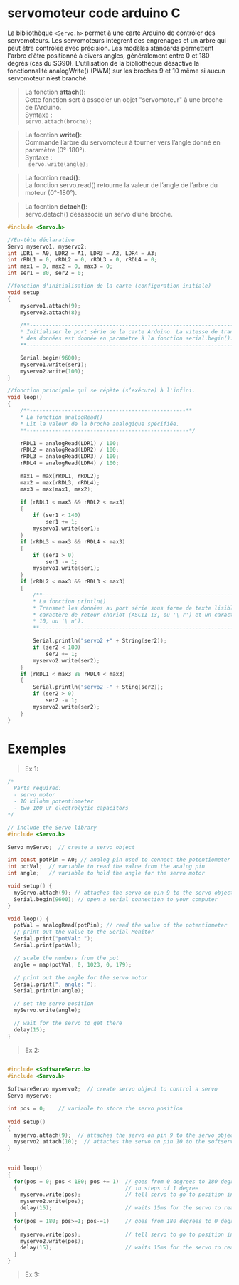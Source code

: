 # servomoteur code arduino C



                                                                                        
  La bibliothèque `<Servo.h>` permet à une carte Arduino de contrôler des servomoteurs. Les servomoteurs intègrent des engrenages et un arbre qui peut être contrôlée avec précision. Les modèles standards permettent l'arbre d’être positionné à divers angles, 
  généralement entre 0 et 180 degrés (cas du SG90). L'utilisation de la bibliothèque désactive la fonctionnalité analogWrite() (PWM) sur les broches 9 et 10 même si aucun servomoteur n’est branché.                                                       
                                                                                         
  > La fonction **attach()**:                                                               
  Cette fonction sert à associer un objet "servomoteur" à une broche de l’Arduino.       
  Syntaxe :   
   `servo.attach(broche); `                                                 
                                                                                         
  > La focntion **write()**:                                                                
  Commande l’arbre du servomoteur à tourner vers l’angle donné en paramètre (0°-180°).   
  Syntaxe :   
  ` servo.write(angle);`                                                       
                                                                                         
  > La focntion **read()**:                                                                 
  La fonction servo.read() retourne la valeur de l’angle de l’arbre du moteur (0°-180°). 
                                                                                         
  > La focntion **detach()**:                                                               
  servo.detach() désassocie un servo d’une broche.                                       
                                                                                        

```c
#include <Servo.h>

//En-tête déclarative
Servo myservo1, myservo2;
int LDR1 = A0, LDR2 = A1, LDR3 = A2, LDR4 = A3;
int rRDL1 = 0, rRDL2 = 0, rRDL3 = 0, rRDL4 = 0;
int max1 = 0, max2 = 0, max3 = 0;
int ser1 = 80, ser2 = 0;

//fonction d'initialisation de la carte (configuration initiale)
void setup
{
    myservo1.attach(9);
    myservo2.attach(8);

    /**--------------------------------------------------------------------------**
    * Initialiser le port série de la carte Arduino. La vitesse de transmission
    * des données est donnée en paramètre à la fonction serial.begin().
    **---------------------------------------------------------------------------*/

    Serial.begin(9600);
    myservo1.write(ser1);
    myservo2.write(100);
}

//fonction principale qui se répète (s’exécute) à l'infini.
void loop()
{
    /**-------------------------------------------------**
    * La fonction analogRead()
    * Lit la valeur de la broche analogique spécifiée.
    **---------------------------------------------------*/

    rRDL1 = analogRead(LDR1) / 100;
    rRDL2 = analogRead(LDR2) / 100;
    rRDL3 = analogRead(LDR3) / 100;
    rRDL4 = analogRead(LDR4) / 100;

    max1 = max(rRDL1, rRDL2);
    max2 = max(rRDL3, rRDL4);
    max3 = max(max1, max2);

    if (rRDL1 < max3 && rRDL2 < max3)
    {
        if (ser1 < 140)
            ser1 += 1;
        myservo1.write(ser1);
    }
    if (rRDL3 < max3 && rRDL4 < max3)
    {
        if (ser1 > 0)
            ser1 -= 1;
        myservo1.write(ser1);
    }
    if (rRDL2 < max3 && rRDL3 < max3)
    {   
        /**---------------------------------------------------------------------------------------------**
        * La fonction println()
        * Transmet les données au port série sous forme de texte lisible ASCII suivie d'un
        * caractère de retour chariot (ASCII 13, ou '\ r') et un caractère de nouvelle ligne (ASCII
        * 10, ou '\ n').
        **----------------------------------------------------------------------------------------------*/

        Serial.println("servo2 +" + String(ser2));
        if (ser2 < 180)
            ser2 += 1;
        myservo2.write(ser2);
    }
    if (rRDL1 < max3 88 rRDL4 < max3)
    {
        Serial.println("servo2 -" + Sting(ser2));
        if (ser2 > 0)
            ser2 -= 1;
        myservo2.write(ser2);
    }
}
```

# Exemples

> Ex 1:

```c
/*
  Parts required:
  - servo motor
  - 10 kilohm potentiometer
  - two 100 uF electrolytic capacitors
*/

// include the Servo library
#include <Servo.h>

Servo myServo;  // create a servo object

int const potPin = A0; // analog pin used to connect the potentiometer
int potVal;  // variable to read the value from the analog pin
int angle;   // variable to hold the angle for the servo motor

void setup() {
  myServo.attach(9); // attaches the servo on pin 9 to the servo object
  Serial.begin(9600); // open a serial connection to your computer
}

void loop() {
  potVal = analogRead(potPin); // read the value of the potentiometer
  // print out the value to the Serial Monitor
  Serial.print("potVal: ");
  Serial.print(potVal);

  // scale the numbers from the pot
  angle = map(potVal, 0, 1023, 0, 179);

  // print out the angle for the servo motor
  Serial.print(", angle: ");
  Serial.println(angle);

  // set the servo position
  myServo.write(angle);

  // wait for the servo to get there
  delay(15);
}

```

> Ex 2:

```c

#include <SoftwareServo.h> 
#include <Servo.h> 
 
SoftwareServo myservo2;  // create servo object to control a servo 
Servo myservo;

int pos = 0;    // variable to store the servo position 
 
void setup() 
{ 
  myservo.attach(9);  // attaches the servo on pin 9 to the servo object
  myservo2.attach(10);  // attaches the servo on pin 10 to the softservo object 
} 
 
 
void loop() 
{ 
  for(pos = 0; pos < 180; pos += 1)  // goes from 0 degrees to 180 degrees 
  {                                  // in steps of 1 degree 
    myservo.write(pos);              // tell servo to go to position in variable 'pos'
    myservo2.write(pos); 
    delay(15);                       // waits 15ms for the servo to reach the position 
  } 
  for(pos = 180; pos>=1; pos-=1)     // goes from 180 degrees to 0 degrees 
  {                                
    myservo.write(pos);              // tell servo to go to position in variable 'pos'
    myservo2.write(pos); 
    delay(15);                       // waits 15ms for the servo to reach the position 
  } 
} 
```

> Ex 3:

```c

```
